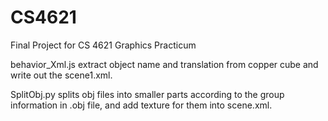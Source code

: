 CS4621
======

Final Project for CS 4621 Graphics Practicum

behavior_Xml.js extract object name and translation from copper cube and write out the scene1.xml.

SplitObj.py splits obj files into smaller parts according to the group information in .obj file, and add texture for them into scene.xml.
